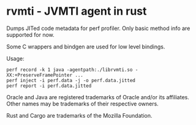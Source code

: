 # rvmti - JVMTI agent in rust
Dumps JITed code metadata for perf profiler. Only basic method info are supported for now.

Some C wrappers and bindgen are used for low level bindings.

Usage:

    perf record -k 1 java -agentpath:./librvmti.so -XX:+PreserveFramePointer ...
    perf inject -i perf.data -j -o perf.data.jitted
    perf report -i perf.data.jitted

Oracle and Java are registered trademarks of Oracle and/or its affiliates. Other names may be trademarks of their respective owners.

Rust and Cargo are trademarks of the Mozilla Foundation.